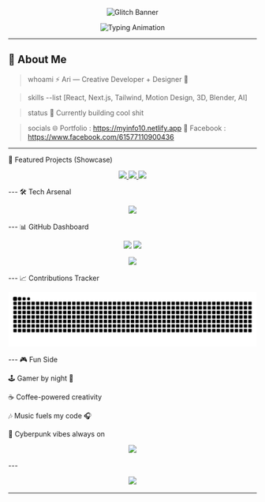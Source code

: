 
<p align="center">
  <img src="https://via.placeholder.com/1000x250/0d1117/36BCF7?text=⚡+Ari+—+Welcome+to+My+World+👾" alt="Glitch Banner" />
</p>

<p align="center">
  <img src="https://readme-typing-svg.herokuapp.com?font=Fira+Code&weight=700&size=26&duration=2500&pause=1000&color=36BCF7&center=true&vCenter=true&width=720&lines=👋+Hey!+I'm+Ari;🚀+Creative+Developer+%26+Motion+Designer;🎨+Design+%2B+Code+%2B+Animation=🔥;💡+Turning+Ideas+Into+Reality" alt="Typing Animation" />
</p>

---

<!-- 👾 TERMINAL ABOUT ME -->
## 👾 About Me 

> whoami
⚡ Ari — Creative Developer + Designer 👾

> skills --list
[React, Next.js, Tailwind, Motion Design, 3D, Blender, AI]

> status
🚀 Currently building cool shit

> socials
🌐 Portfolio : https://myinfo10.netlify.app
📘 Facebook : https://www.facebook.com/61577110900436


---

<!-- 🚀 FEATURED PROJECTS -->🚀 Featured Projects (Showcase)

<p align="center">
  <a href="https://myinfo10.netlify.app">
    <img src="https://via.placeholder.com/250x150/0d1117/36BCF7?text=🌐+Portfolio" width="250" />
  </a>
  <a href="https://github.com/Ari2477">
    <img src="https://via.placeholder.com/250x150/0d1117/9B59B6?text=⚡+Cool+App" width="250" />
  </a>
  <a href="https://github.com/Ari2477">
    <img src="https://via.placeholder.com/250x150/0d1117/8e44ad?text=🎨+Design+Tools" width="250" />
  </a>
</p>
---

<!-- 🛠 TECH STACK -->🛠 Tech Arsenal

<p align="center">
  <img src="https://skillicons.dev/icons?i=html,css,js,react,nextjs,nodejs,python,tailwind,threejs,blender,figma,git,github,vscode" />
</p>
---

<!-- 📊 STATS -->📊 GitHub Dashboard

<p align="center">
  <img src="https://github-readme-stats.vercel.app/api?username=ari&show_icons=true&theme=tokyonight&bg_color=0D1117&title_color=36BCF7&icon_color=9B59B6&text_color=FFFFFF" height="180" />
  <img src="https://github-readme-stats.vercel.app/api/top-langs/?username=ari&layout=compact&theme=tokyonight&bg_color=0D1117&title_color=36BCF7&text_color=FFFFFF&langs_count=8" height="180" />
</p><p align="center">
  <img src="https://github-readme-streak-stats.herokuapp.com/?user=Ari2477&theme=tokyonight&background=0D1117&ring=36BCF7&fire=9B59B6&currStreakLabel=FFFFFF" />
</p>
---

<!-- 📈 CONTRIBUTIONS -->📈 Contributions Tracker



<p align="center">
  <img src="https://raw.githubusercontent.com/Ari2477/Ari2477/output/github-contribution-grid-snake.svg" />
</p>
---

<!-- 🎮 FUN SIDE -->🎮 Fun Side

🕹 Gamer by night 🌙

☕ Coffee-powered creativity

🎶 Music fuels my code 🎧

👾 Cyberpunk vibes always on


<p align="center">
  <img src="https://media.giphy.com/media/L8K62iTDkzGX6/giphy.gif" width="350" />
</p>
---

<!-- 🚀 FOOTER --><p align="center">
  <img src="https://capsule-render.vercel.app/api?type=waving&color=0:9B59B6,100:36BCF7&height=120&section=footer" />
</p>

---

